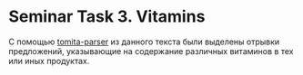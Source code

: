 # Seminar Task 3. Vitamins

С помощью [tomita-parser](https://tech.yandex.ru/tomita/) из данного текста были выделены отрывки предложений, указывающие на содержание различных витаминов в тех или иных продуктах.
